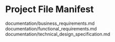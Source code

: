 # Project File Manifest
documentation/business_requirements.md
documentation/functional_requirements.md
documentation/technical_design_specification.md